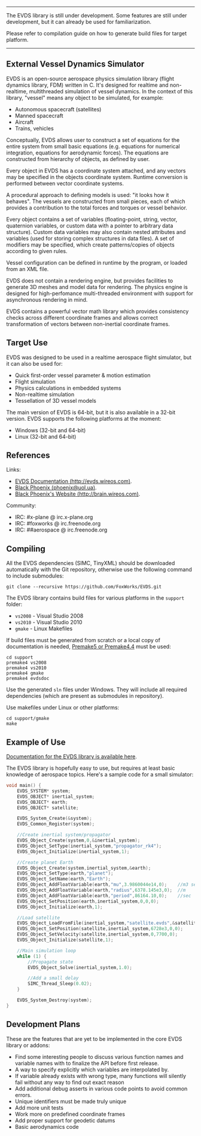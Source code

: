 ********************************************************************************
The EVDS library is still under development. Some features are still under development,
but it can already be used for familiarization.

Please refer to compilation guide on how to generate build files for target platform.
********************************************************************************




External Vessel Dynamics Simulator
--------------------------------------------------------------------------------
EVDS is an open-source aerospace physics simulation library (flight dynamics library, FDM)
written in C. It's designed for realtime and non-realtime, multithreaded simulation
of vessel dynamics. In the context of this library, "vessel" means any object to be
simulated, for example:
 - Autonomous spacecraft (satellites)
 - Manned spacecraft
 - Aircraft
 - Trains, vehicles

Conceptually, EVDS allows user to construct a set of equations for the entire
system from small basic equations (e.g. equations for numerical integration,
equations for aerodynamic forces). The equations are constructed from hierarchy
of objects, as defined by user.

Every object in EVDS has a coordinate system attached, and any vectors may be
specified in the objects coordinate system. Runtime conversion is performed
between vector coordinate systems.

A procedural approach to defining models is used: "it looks how it behaves".
The vessels are constructed from small pieces, each of which provides a contribution
to the total forces and torques or vessel behavior.

Every object contains a set of variables (floating-point, string, vector, quaternion
variables, or custom data with a pointer to arbitrary data structure). Custom
data variables may also contain nested attributes and variables (used for
storing complex structures in data files). A set of modifiers may be specified,
which create patterns/copies of objects according to given rules.

Vessel configuration can be defined in runtime by the program, or loaded from
an XML file.

EVDS does not contain a rendering engine, but provides facilities to generate
3D meshes and model data for rendering. The physics engine is designed for high-perfomance
multi-threaded environment with support for asynchronous rendering in mind.

EVDS contains a powerful vector math library which provides consistency checks
across different coordinate frames and allows correct transformation of vectors
between non-inertial coordinate frames.


Target Use
--------------------------------------------------------------------------------
EVDS was designed to be used in a realtime aerospace flight simulator, but
it can also be used for:
 - Quick first-order vessel parameter & motion estimation
 - Flight simulation
 - Physics calculations in embedded systems
 - Non-realtime simulation
 - Tessellation of 3D vessel models

The main version of EVDS is 64-bit, but it is also available in a 32-bit version.
EVDS supports the following platforms at the moment:
 - Windows (32-bit and 64-bit)
 - Linux (32-bit and 64-bit)
 
 
References
--------------------------------------------------------------------------------
Links:
 - [EVDS Documentation (http://evds.wireos.com)](http://evds.wireos.com/).
 - [Black Phoenix (phoenix@uol.ua)](mailto:phoenix@uol.ua).
 - [Black Phoenix's Website (http://brain.wireos.com)](http://brain.wireos.com/).

Community:
 - IRC: #x-plane @ irc.x-plane.org
 - IRC: #foxworks @ irc.freenode.org
 - IRC: ##aerospace @ irc.freenode.org


Compiling
--------------------------------------------------------------------------------
All the EVDS dependencies (SIMC, TinyXML) should be downloaded automatically
with the Git repository, otherwise use the following command to include submodules:
```
git clone --recursive https://github.com/FoxWorks/EVDS.git
```

The EVDS library contains build files for various platforms in the `support`
folder:
 - `vs2008` - Visual Studio 2008
 - `vs2010` - Visual Studio 2010
 - `gmake` - Linux Makefiles

If build files must be generated from scratch or a local copy of documentation
is needed, [Premake5 or Premake4.4](http://industriousone.com/premake) must be used:
```
cd support
premake4 vs2008
premake4 vs2010
premake4 gmake
premake4 evdsdoc
```

Use the generated `sln` files under Windows. They will include all required
dependencies (which are present as submodules in repository).

Use makefiles under Linux or other platforms:
```
cd support/gmake
make
```


Example of Use
--------------------------------------------------------------------------------
[Documentation for the EVDS library is available here](http://evds.wireos.com/).

The EVDS library is hopefully easy to use, but requires at least basic knowledge
of aerospace topics. Here's a sample code for a small simulator:
```c
void main() {
	EVDS_SYSTEM* system;
	EVDS_OBJECT* inertial_system;
	EVDS_OBJECT* earth;
	EVDS_OBJECT* satellite;

	EVDS_System_Create(&system);
	EVDS_Common_Register(system);

	//Create inertial system/propagator
	EVDS_Object_Create(system,0,&inertial_system);
	EVDS_Object_SetType(inertial_system,"propagator_rk4");
	EVDS_Object_Initialize(inertial_system,1);

	//Create planet Earth
	EVDS_Object_Create(system,inertial_system,&earth);
	EVDS_Object_SetType(earth,"planet");
	EVDS_Object_SetName(earth,"Earth");
	EVDS_Object_AddFloatVariable(earth,"mu",3.9860044e14,0);    //m3 sec-2
	EVDS_Object_AddFloatVariable(earth,"radius",6378.145e3,0);  //m
	EVDS_Object_AddFloatVariable(earth,"period",86164.10,0);    //sec
	EVDS_Object_SetPosition(earth,inertial_system,0,0,0);
	EVDS_Object_Initialize(earth,1);

	//Load satellite
	EVDS_Object_LoadFromFile(inertial_system,"satellite.evds",&satellite);
	EVDS_Object_SetPosition(satellite,inertial_system,6728e3,0,0);
	EVDS_Object_SetVelocity(satellite,inertial_system,0,7700,0);
	EVDS_Object_Initialize(satellite,1);

	//Main simulation loop
	while (1) {
		//Propagate state
		EVDS_Object_Solve(inertial_system,1.0);

		//Add a small delay
		SIMC_Thread_Sleep(0.02);
	}

	EVDS_System_Destroy(system);
}
```

Development Plans
--------------------------------------------------------------------------------
These are the features that are yet to be implemented in the core EVDS library or
addons:
- Find some interesting people to discuss various function names and variable
 names with to finalize the API before first release.
- A way to specify explicitly which variables are interpolated by.
- If variable already exists with wrong type, many functions will silently fail
 without any way to find out exact reason
- Add additional debug asserts in various code points to avoid common errors.
- Unique identifiers must be made truly unique
- Add more unit tests
- Work more on predefined coordinate frames
- Add proper support for geodetic datums
- Basic aerodynamics code
